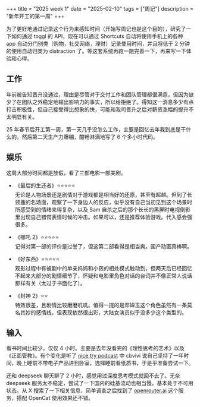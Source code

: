 +++
title = "2025 week 1"
date = "2025-02-10"
tags = ["周记"]
description = "新年开工的第一周"
+++

为了更好地通过记录这个行为来感知时间（开始写周记也是这个目的），研究了一下如何通过 toggl 的 API，现在可以通过 Shortcuts 自动将使用手机上的各种 app 自动分门别类（购物，社交网络，理财）记录使用时间，并且将低于 2 分钟的使用自动归类为 distraction 了。等这套系统再跑一跑完善一下，再来写一下体验和心得。

## 工作

年前被告知晋升没通过，理由是尽管对于交付工作和团队管理都很满意，但因为缺少了在团队之外稳定地输出影响力的事实，所以给拒绝了。得知这一消息多少有点打击积极性，但自己接受得比想象的快，可能和我司晋升之后对薪资涨幅的提升不太明显有关。

25 年春节后开工第一周，第一天几乎没怎么工作，主要是回忆去年我到底是干什么的。然后第二天生产力爆棚，酣畅淋漓地写了 6 个多小时代码。

## 娱乐

这周大部分时间都是放假，看了三部电影一部美剧。

- 《最后的生还者》⭐️⭐️⭐️⭐️⭐️  
  无论是人物场景还是剧情对于游戏都是相当好的还原，甚至有超越。但到了长颈鹿的名场面，观察了一下身边人的反应，似乎没有自己当初见到这个场景时所感受到的情绪来得复杂，以及 Sam 自杀之后的那个长长的黑屏时电视倒影里出现自己错愕表情时候的冲击。如果可以，还是推荐体验游戏。代入感会强很多。

- 《哪吒 2》⭐️⭐️⭐️⭐️⭐️  
  记得对第一部的评价是过誉了，但这第二部看得是相当爽。国产动画真棒啊。

- 《好东西》⭐️⭐️⭐️⭐️⭐️  
  观影过程中有被剧中的单亲妈妈和小孩的相处模式触动到，但两天后已经回忆不起来大部分的剧情细节了，怀疑和电影里角色对话的台词并不像正常人说话那样有关（太过于书面化了）。

- 《封神 2》⭐️⭐️  
  特效很差，且剧情比较磨磨叽叽。值得一提的是邓婵玉这个角色虽然有一条莫名其妙的感情线，但表现依然很出彩，大陆女演员似乎没多少这个类型的。

## 输入

看书时间比较少，仅仅 4 小时。主要是去年没看完的《理性思考的艺术》以及《正面管教》。有个变化是听了 [nice try podcast](https://nicetrypod.com) 中 cbvivi 说自己坚持了一年时间，晚上睡前不带电子产品进到卧室，选择睡前看纸质书，于是乎准备尝试一下。

还和 deepseek 聊天聊了 2 小时，感觉用过深度思考模式就回不去了。无奈 deepseek 服务太不稳定，尝试了一下国内的硅基流动也相当慢，基本处于不可用状态。从 X 搜索了一下相关信息，简单调查之后找到了 [openrouter.ai](https://openrouter.ai) 这个服务，搭配 OpenCat 使用效果还不错。
